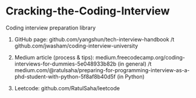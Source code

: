 # Cracking-the-Coding-Interview
Coding interview preparation library

1. GitHub page: 
  github.com/yangshun/tech-interview-handbook /t
  github.com/jwasham/coding-interview-university
  
2. Medium article (process & tips): 
  medium.freecodecamp.org/coding-interviews-for-dummies-5e048933b82b (in general) /t
  medium.com/@ratulsaha/preparing-for-programming-interview-as-a-phd-student-with-python-5f8af8b40d5f (in Python)

3. Leetcode: github.com/RatulSaha/leetcode
